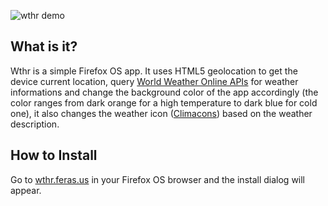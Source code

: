 ![wthr demo](http://i.imgur.com/jWzorAM.gif)

## What is it?
Wthr is a simple Firefox OS app. It uses HTML5 geolocation to get the device current location, query [World Weather Online APIs](http://worldweatheronline.com/free-weather-feed.aspx) for weather informations and change the background color of the app accordingly (the color ranges from dark orange for a high temperature to dark blue for cold one), it also changes the weather icon ([Climacons](http://adamwhitcroft.com/climacons/font/)) based on the weather description.




## How to Install 

Go to [wthr.feras.us](http://wthr.feras.us) in your Firefox OS browser and the install dialog will appear.

